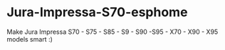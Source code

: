 # Jura-Impressa-S70-esphome
Make Jura Impressa S70 - S75 - S85 - S9 - S90 -S95 - X70 - X90 - X95 models smart :)
